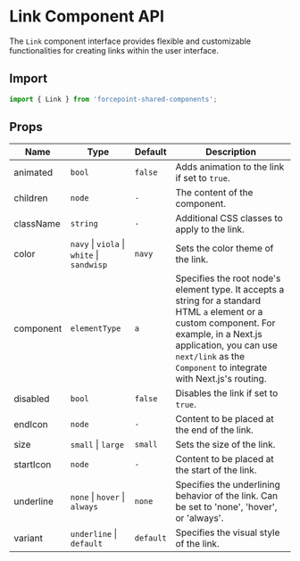 # Link Component API

The `Link` component interface provides flexible and customizable functionalities for creating links within the user interface.

## Import

```js
import { Link } from 'forcepoint-shared-components';
```

## Props

| Name | Type | Default | Description |
| --- | --- | --- | --- |
| animated | `bool` | `false` | Adds animation to the link if set to `true`. |
| children | `node` | `-` | The content of the component. |
| className | `string` | `-` | Additional CSS classes to apply to the link. |
| color | `navy` \| `viola` \| `white` \| `sandwisp` | `navy` | Sets the color theme of the link. |
| component | `elementType` | `a` | Specifies the root node's element type. It accepts a string for a standard HTML `a` element or a custom component. For example, in a Next.js application, you can use `next/link` as the `Component` to integrate with Next.js's routing. |
| disabled | `bool` | `false` | Disables the link if set to `true`. |
| endIcon | `node` | `-` | Content to be placed at the end of the link. |
| size | `small` \| `large` | `small` | Sets the size of the link. |
| startIcon | `node` | `-` | Content to be placed at the start of the link. |
| underline | `none` \| `hover` \| `always` | `none` | Specifies the underlining behavior of the link. Can be set to 'none', 'hover', or 'always'. |
| variant | `underline` \| `default` | `default` | Specifies the visual style of the link. |

